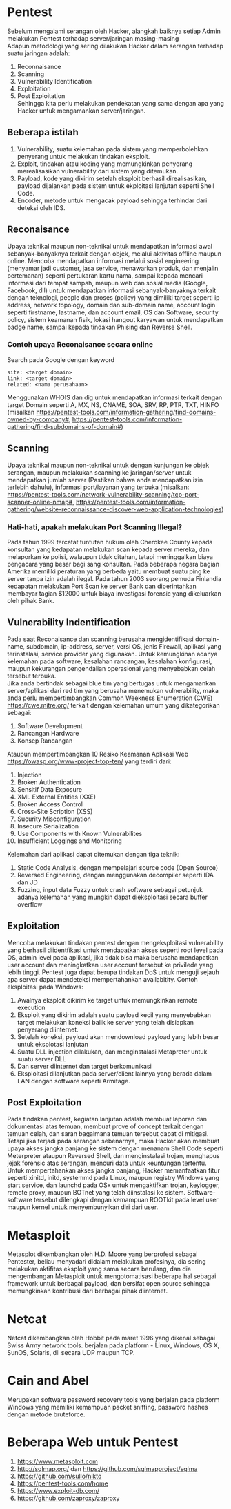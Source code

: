 # Pentest
Sebelum mengalami serangan oleh Hacker, alangkah baiknya setiap Admin melakukan Pentest terhadap server/jaringan masing-masing<br>
Adapun metodologi yang sering dilakukan Hacker dalam serangan terhadap suatu jaringan adalah:<br>
1. Reconnaisance
2. Scanning
3. Vulnerability Identification
4. Exploitation
5. Post Exploitation</br>
Sehingga kita perlu melakukan pendekatan yang sama dengan apa yang Hacker untuk mengamankan server/jaringan.
## Beberapa istilah
1. Vulnerability, suatu kelemahan pada sistem yang memperbolehkan penyerang untuk melakukan tindakan eksploit.
2. Exploit, tindakan atau koding yang memungkinkan penyerang merealisasikan vulnerability dari sistem yang ditemukan.
3. Payload, kode yang dikirim setelah eksploit berhasil direalisasikan, payload dijalankan pada sistem untuk ekploitasi lanjutan seperti Shell Code.
4. Encoder, metode untuk mengacak payload sehingga terhindar dari deteksi oleh IDS.
## Reconaisance
Upaya teknikal maupun non-teknikal untuk mendapatkan informasi awal sebanyak-banyaknya terkait dengan objek, melalui aktivitas offline maupun online. Mencoba mendapatkan informasi melalui sosial engineering (menyamar jadi customer, jasa service, menawarkan produk, dan menjalin pertemanan) seperti pertukaran kartu nama, sampai kepada mencari informasi dari tempat sampah, maupun web dan sosial media (Google, Facebook, dll) untuk mendapatkan informasi sebanyak-banyaknya terkait dengan teknologi, people dan proses (policy) yang dimiliki target seperti ip address, network topology, domain dan sub-domain name, account login seperti firstname, lastname, dan account email, OS dan Software, security policy, sistem keamanan fisik, lokasi hangout karyawan untuk mendapatkan badge name, sampai kepada tindakan Phising dan Reverse Shell.
### Contoh upaya Reconaisance secara online
Search pada Google dengan keyword
```
site: <target domain>
link: <target domain>
related: <nama perusahaan>
```
Menggunakan WHOIS dan dig untuk mendapatkan informasi terkait dengan target Domain seperti A, MX, NS, CNAME, SOA, SRV, RP, PTR, TXT, HINFO (misalkan https://pentest-tools.com/information-gathering/find-domains-owned-by-company#, https://pentest-tools.com/information-gathering/find-subdomains-of-domain#)
## Scanning
Upaya teknikal maupun non-teknikal untuk dengan kunjungan ke objek serangan, maupun melakukan scanning ke jaringan/server untuk mendapatkan jumlah server (Pastikan bahwa anda mendapatkan izin terlebih dahulu), informasi port/layanan yang terbuka (misalkan: https://pentest-tools.com/network-vulnerability-scanning/tcp-port-scanner-online-nmap#, https://pentest-tools.com/information-gathering/website-reconnaissance-discover-web-application-technologies)<br>
### Hati-hati, apakah melakukan Port Scanning Illegal?
Pada tahun 1999 tercatat tuntutan hukum oleh Cherokee County kepada konsultan yang kedapatan melakukan scan kepada server mereka, dan melaporkan ke polisi, walaupun tidak ditahan, tetapi meninggalkan biaya pengacara yang besar bagi sang konsultan. Pada beberapa negara bagian Amerika memiliki peraturan yang berbeda yaitu membuat suatu ping ke server tanpa izin adalah ilegal. Pada tahun 2003 seorang pemuda Finlandia kedapatan melakukan Port Scan ke server Bank dan diperintahkan membayar tagian $12000 untuk biaya investigasi forensic yang dikeluarkan oleh pihak Bank.
## Vulnerability Indentification
Pada saat Reconaisance dan scanning berusaha mengidentifikasi domain-name, subdomain, ip-address, server, versi OS, jenis Firewall, aplikasi yang terinstalasi, service provider yang digunakan. Untuk kemungkinan adanya kelemahan pada software, kesalahan rancangan, kesalahan konfigurasi, maupun kekurangan pengendalian operasional yang menyebabkan celah tersebut terbuka.<br>
Jika anda bertindak sebagai blue tim yang bertugas untuk mengamankan server/aplikasi dari red tim yang berusaha menemukan vulnerability, maka anda perlu mempertimbangkan Common Weekness Enumeration (CWE) https://cwe.mitre.org/ terkait dengan kelemahan umum yang dikategorikan sebagai:
1. Software Development
2. Rancangan Hardware
3. Konsep Rancangan<br>

Ataupun mempertimbangkan 10 Resiko Keamanan Aplikasi Web https://owasp.org/www-project-top-ten/ yang terdiri dari:
1. Injection
2. Broken Authentication
3. Sensitif Data Exposure
4. XML External Entities (XXE)
5. Broken Access Control
6. Cross-Site Scription (XSS)
7. Sucurity Misconfiguration
7. Insecure Serialization
8. Use Components with Known Vulnerabilites
9. Insufficient Loggings and Monitoring<br>

Kelemahan dari aplikasi dapat ditemukan dengan tiga teknik:
1. Static Code Analysis, dengan mempelajari source code (Open Source)
2. Reversed Engineering, dengan menggunakan decompiler seperti IDA dan JD
3. Fuzzing, input data Fuzzy untuk crash software sebagai petunjuk adanya kelemahan yang mungkin dapat dieksploitasi secara buffer overflow
## Exploitation
Mencoba melakukan tindakan pentest dengan mengeksploitasi vulnerability yang berhasil diidentfikasi untuk mendapatkan akses seperti root level pada OS, admin level pada aplikasi, jika tidak bisa maka berusaha mendapatkan user account dan meningkatkan user account tersebut ke privilede yang lebih tinggi. Pentest juga dapat berupa tindakan DoS untuk menguji sejauh apa server dapat mendeteksi mempertahankan availabitity. Contoh eksploitasi pada Windows:
1. Awalnya eksploit dikirim ke target untuk memungkinkan remote execution
2. Eksploit yang dikirim adalah suatu payload kecil yang menyebabkan target melakukan koneksi balik ke server yang telah disiapkan penyerang diinternet.
3. Setelah koneksi, payload akan mendownload payload yang lebih besar untuk eksplotasi lanjutan
4. Suatu DLL injection dilakukan, dan menginstalasi Metapreter untuk suatu server DLL
5. Dan server diinternet dan target berkomunikasi
6. Eksploitasi dilanjutkan pada server/client lainnya yang berada dalam LAN dengan software seperti Armitage.
## Post Exploitation
Pada tindakan pentest, kegiatan lanjutan adalah membuat laporan dan dokumentasi atas temuan, membuat prove of concept terkait dengan temuan celah, dan saran bagaimana temuan tersebut dapat di mitigasi. Tetapi jika terjadi pada serangan sebenarnya, maka Hacker akan membuat upaya akses jangka panjang ke sistem dengan menanam Shell Code seperti Meterpreter ataupun Reversed Shell, dan menginstalasi trojan, menghapus jejak forensic atas serangan, mencuri data untuk keuntungan tertentu. Untuk mempertahankan akses jangka panjang, Hacker memanfaatkan fitur seperti xinitd, initd, systemmd pada Linux, maupun registry Windows yang start service, dan launchd pada OSx untuk mengaktifkan trojan, keylogger, remote proxy, maupun BOTnet yang telah diinstalasi ke sistem. Software-software tersebut dilengkapi dengan kemampuan ROOTkit pada level user maupun kernel untuk menyembunyikan diri dari user.
# Metasploit
Metasplot dikembangkan oleh H.D. Moore yang berprofesi sebagai Pentester, beliau menyadari didalam melakukan profesinya, dia sering melakukan aktifitas eksploit yang sama secara berulang, dan dia mengembangan Metasploit untuk mengotomatisasi beberapa hal sebagai framework untuk berbagai payload, dan bersifat open source sehingga memungkinkan kontribusi dari berbagai pihak diinternet.
# Netcat
Netcat dikembangkan oleh Hobbit pada maret 1996 yang dikenal sebagai Swiss Army network tools. berjalan pada platform - Linux, Windows, OS X, SunOS, Solaris, dll secara UDP maupun TCP.
# Cain and Abel
Merupakan software password recovery tools yang berjalan pada platform Windows yang memiliki kemampuan packet sniffing, password hashes dengan metode bruteforce. 
# Beberapa Web untuk Pentest
1. https://www.metasploit.com
2. http://sqlmap.org/ dan https://github.com/sqlmapproject/sqlma
3. https://github.com/sullo/nikto
4. https://pentest-tools.com/home
5. https://www.exploit-db.com/
6. https://github.com/zaproxy/zaproxy
